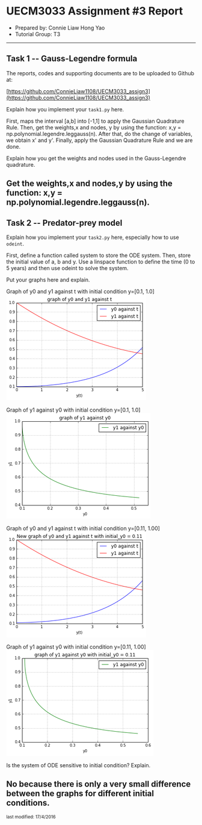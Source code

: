 UECM3033 Assignment #3 Report
========================================================

- Prepared by: Connie Liaw Hong Yao
- Tutorial Group: T3

--------------------------------------------------------

## Task 1 --  Gauss-Legendre formula

The reports, codes and supporting documents are to be uploaded to Github at: 

[https://github.com/ConnieLiaw1108/UECM3033_assign3](https://github.com/ConnieLiaw1108/UECM3033_assign3)


Explain how you implement your `task1.py` here.

First, maps the interval [a,b] into [-1,1] to apply the Gaussian Quadrature Rule.
Then, get the weights,x and nodes, y by using the function: x,y = np.polynomial.legendre.leggauss(n).
After that, do the change of variables, we obtain x' and y'.
Finally, apply the Gaussian Quadrature Rule and we are done.

Explain how you get the weights and nodes used in the Gauss-Legendre quadrature.

Get the weights,x and nodes,y by using the function: x,y = np.polynomial.legendre.leggauss(n).
---------------------------------------------------------

## Task 2 -- Predator-prey model

Explain how you implement your `task2.py` here, especially how to use `odeint`.

First, define a function called system to store the ODE system. Then, store the initial value of a, b and y.
Use a linspace function to define the time (0 to 5 years) and then use odeint to solve the system.

Put your graphs here and explain.

Graph of y0 and y1 against t with initial condition y=[0.1, 1.0]
![graph1.png](graph1.png)

Graph of y1 against y0 with initial condition y=[0.1, 1.0]
![graph2.png](graph2.png)

Graph of y0 and y1 against t with initial condition y=[0.11, 1.00]
![graph3.png](graph3.png)

Graph of y1 against y0 with initial condition y=[0.11, 1.00]
![graph4.png](graph4.png)


Is the system of ODE sensitive to initial condition? Explain.

No because there is only a very small difference between the graphs for different initial conditions.
-----------------------------------

<sup>last modified: 17/4/2016</sup>
